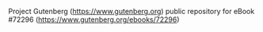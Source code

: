 Project Gutenberg (https://www.gutenberg.org) public repository
for eBook #72296 (https://www.gutenberg.org/ebooks/72296)
